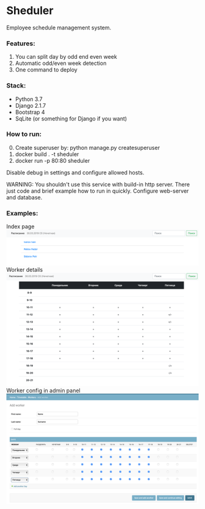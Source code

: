 # Sheduler

Employee schedule management system. 
### Features:
1. You can split day by odd end even week
2. Automatic odd/even week detection
3. One command to deploy

### Stack:
* Python 3.7
* Django 2.1.7
* Bootstrap 4
* SqLite (or something for Django if you want)

### How to run:
0. Create superuser by: python manage.py createsuperuser
1. docker build . -t sheduler
2. docker run -p 80:80 sheduler

Disable debug in settings and configure allowed hosts.

WARNING: You shouldn't use this service with build-in http server. There just code and brief example how
to run in quickly. Configure web-server and database.  

### Examples:
Index page
![index](https://raw.githubusercontent.com/AmaHacka/sheduler/master/screenshots/index.png)
Worker details
![worker](https://raw.githubusercontent.com/AmaHacka/sheduler/master/screenshots/worker.png)
Worker config in admin panel
![admin](https://raw.githubusercontent.com/AmaHacka/sheduler/master/screenshots/admin.png)
